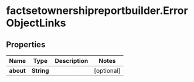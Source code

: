 # factsetownershipreportbuilder.ErrorObjectLinks

## Properties

Name | Type | Description | Notes
------------ | ------------- | ------------- | -------------
**about** | **String** |  | [optional] 



